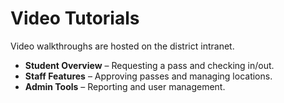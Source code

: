 # Video Tutorials

Video walkthroughs are hosted on the district intranet.

- **Student Overview** – Requesting a pass and checking in/out.
- **Staff Features** – Approving passes and managing locations.
- **Admin Tools** – Reporting and user management.
